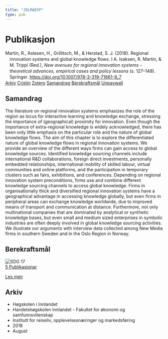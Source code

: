 ```yaml
---
title: "JDLMAE5P"
type: pub
---
```

<h1>Publikasjon</h1>
<article id="csl-bib-container-JDLMAE5P" class="csl-bib-container">
  <div class="csl-bib-body" style="line-height: 1.35; padding-left: 1em; text-indent:-1em;">
  <div class="csl-entry">Martin, R., Aslesen, H., Grillitsch, M., &amp; Herstad, S. J. (2018). Regional innovation systems and global knowledge flows. I A. Isaksen, R. Martin, &amp; M. Trippl (Red.), <i>New avenues for regional innovation systems - theoretical advances, empirical cases and policy lessons</i> (s. 127&#x2013;148). Springer. <a href="https://doi.org/10.1007/978-3-319-71661-9_7">https://doi.org/10.1007/978-3-319-71661-9_7</a></div>
</div>
  <div class="csl-bib-buttons">
    <a href="#taxonomy-article-JDLMAE5P" class="csl-bib-button">Arkiv</a>
    <a href="https://app.cristin.no/results/show.jsf?id=1602469" alt="Cristin URL" class="csl-bib-button">Cristin</a>
    <a href="http://zotero.org/groups/5402882/items/JDLMAE5P" alt="Zotero URL" class="csl-bib-button">Zotero</a>
    <a href="#abstract-article-JDLMAE5P" class="csl-bib-button">Samandrag</a>
    <a href="#sdg-article-JDLMAE5P" class="csl-bib-button">Berekraftsmål</a>
    <a href="http://wp.circle.lu.se/upload/CIRCLE/workingpapers/201707_martin_et_al.pdf" class="csl-bib-button">Unpaywall</a>
  </div>
  <div id="csl-bib-meta-container-JDLMAE5P"></div>
</article>
<div id="csl-bib-meta-JDLMAE5P" class="csl-bib-meta">
  <article id="abstract-article-JDLMAE5P" class="abstract-article">
    <h1>Samandrag</h1>
    The literature on regional innovation systems emphasizes the role of the region as locus for interactive learning and knowledge exchange, stressing the importance of (geographical) proximity for innovation. Even though the importance of extra-regional knowledge is widely acknowledged, there has been only little emphasis on the particular role and the nature of global knowledge flows. The aim of this chapter is to explore the differentiated nature of global knowledge flows in regional innovation systems. We provide an overview of the different ways firms can gain access to global knowledge sources. Identified knowledge sourcing channels include international R&amp;D collaborations, foreign direct investments, personally embedded relationships, international mobility of skilled labour, virtual communities and online platforms, and the participation in temporary clusters such as fairs, exhibitions, and conferences. Depending on regional innovation system preconditions, firms use and combine different knowledge sourcing channels to access global knowledge. Firms in organisationally thick and diversified regional innovation systems have a geographical advantage in accessing knowledge globally, but even firms in peripheral areas can exchange knowledge worldwide, due to improved means of transport and communication at distance. Furthermore, not only multinational companies that are dominated by analytical or synthetic knowledge bases, but even small and medium sized enterprises in symbolic industries are often deeply involved in global knowledge sourcing activities. We illustrate our arguments with interview data collected among New Media firms in southern Sweden and in the Oslo Region in Norway.
  </article>
  <article id="sdg-article-JDLMAE5P" class="sdg-article">
    <h1>Berekraftsmål</h1>
    <div class="sdg-container"><div id="sdg17" class="sdg"> <img src="{{< params subfolder >}}images/sdg/sdg17_no.png" class="image" alt="SDG 17"> <div class="sdg-overlay"> <a href="{{< params subfolder >}}no/archive/?sdg=17#archive" class="sdg-publication-count"><span>5</span> Publikasjonar</a> <p><a href="NA" class="sdg-read-more">Les meir</a></p> </div> </div></div>
  </article>
  <article id="taxonomy-article-JDLMAE5P" class="taxonomy-article">
    <h1>Arkiv</h1>
    <ul>
      <li>Høgskolen i Innlandet</li>
      <li>Handelshøgskolen Innlandet - Fakultet for økonomi og samfunnsvitenskap</li>
      <li>Institutt for reiseliv, opplevelsesnæringer og markedsføring</li>
      <li>2018</li>
      <li>August</li>
    </ul>
  </article>
</div>
